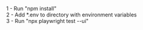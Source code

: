 1 - Run "npm install"  
2 - Add *.env to directory with environment variables  
3 - Run "npx playwright test --ui"
